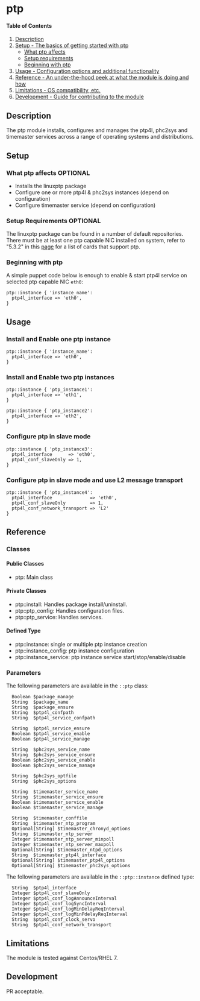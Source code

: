 # ptp

#### Table of Contents

1. [Description](#description)
1. [Setup - The basics of getting started with ptp](#setup)
    * [What ptp affects](#what-ptp-affects)
    * [Setup requirements](#setup-requirements)
    * [Beginning with ptp](#beginning-with-ptp)
1. [Usage - Configuration options and additional functionality](#usage)
1. [Reference - An under-the-hood peek at what the module is doing and how](#reference)
1. [Limitations - OS compatibility, etc.](#limitations)
1. [Development - Guide for contributing to the module](#development)

## Description

The ptp module installs, configures and manages the ptp4l, phc2sys and
timemaster services across a range of operating systems and distributions.

## Setup

### What ptp affects **OPTIONAL**

* Installs the linuxptp package
* Configure one or more ptp4l & phc2sys instances (depend on configuration)
* Configure timemaster service (depend on configuration)

### Setup Requirements **OPTIONAL**

The linuxptp package can be found in a number of default repositories.
There must be at least one ptp capable NIC installed on system, refer to
"5.3.2" in this [page](http://linuxptp.sourceforge.net/) for a list of cards that support ptp.

### Beginning with ptp

A simple puppet code below is enough to enable & start ptp4l service on
selected ptp capable NIC `eth0`:

```puppet
ptp::instance { 'instance_name':
  ptp4l_interface => 'eth0',
}
```

## Usage

### Install and Enable one ptp instance

```puppet
ptp::instance { 'instance_name':
  ptp4l_interface => 'eth0',
}
```

### Install and Enable two ptp instances

```puppet
ptp::instance { 'ptp_instance1':
  ptp4l_interface => 'eth1',
}

ptp::instance { 'ptp_instance2':
  ptp4l_interface => 'eth2',
}
```

### Configure ptp in slave mode

```puppet
ptp::instance { 'ptp_instance3':
  ptp4l_interface      => 'eth0',
  ptp4l_conf_slaveOnly => 1,
}
```

### Configure ptp in slave mode and use L2 message transport

```puppet
ptp::instance { 'ptp_instance4':
  ptp4l_interface              => 'eth0',
  ptp4l_conf_slaveOnly         => 1,
  ptp4l_conf_network_transport => 'L2'
}
```

## Reference

### Classes

#### Public Classes

* ptp: Main class

#### Private Classes

* ptp::install: Handles package install/uninstall.
* ptp::ptp_config: Handles configuration files.
* ptp::ptp_service: Handles services.

#### Defined Type

* ptp::instance: single or multiple ptp instance creation
* ptp::instance_config: ptp instance configuration
* ptp::instance_service: ptp instance service start/stop/enable/disable

### Parameters

The following parameters are available in the `::ptp` class:

```puppet
  Boolean $package_manage
  String  $package_name
  String  $package_ensure
  String  $ptp4l_confpath
  String  $ptp4l_service_confpath

  String  $ptp4l_service_ensure
  Boolean $ptp4l_service_enable
  Boolean $ptp4l_service_manage

  String  $phc2sys_service_name
  String  $phc2sys_service_ensure
  Boolean $phc2sys_service_enable
  Boolean $phc2sys_service_manage

  String  $phc2sys_optfile
  String  $phc2sys_options

  String  $timemaster_service_name
  String  $timemaster_service_ensure
  Boolean $timemaster_service_enable
  Boolean $timemaster_service_manage

  String  $timemaster_conffile
  String  $timemaster_ntp_program
  Optional[String] $timemaster_chronyd_options
  String  $timemaster_ntp_server
  Integer $timemaster_ntp_server_minpoll
  Integer $timemaster_ntp_server_maxpoll
  Optional[String] $timemaster_ntpd_options
  String  $timemaster_ptp4l_interface
  Optional[String] $timemaster_ptp4l_options
  Optional[String] $timemaster_phc2sys_options
```

The following parameters are available in the `::ptp::instance` defined type:

```puppet
  String  $ptp4l_interface
  Integer $ptp4l_conf_slaveOnly
  Integer $ptp4l_conf_logAnnounceInterval
  Integer $ptp4l_conf_logSyncInterval
  Integer $ptp4l_conf_logMinDelayReqInterval
  Integer $ptp4l_conf_logMinPdelayReqInterval
  String  $ptp4l_conf_clock_servo
  String  $ptp4l_conf_network_transport
```

## Limitations

The module is tested against Centos/RHEL 7.

## Development

PR acceptable.
